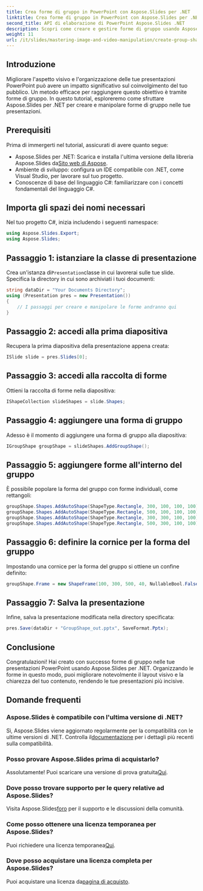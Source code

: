 ```yaml
---
title: Crea forme di gruppo in PowerPoint con Aspose.Slides per .NET
linktitle: Crea forme di gruppo in PowerPoint con Aspose.Slides per .NET
second_title: API di elaborazione di PowerPoint Aspose.Slides .NET
description: Scopri come creare e gestire forme di gruppo usando Aspose.Slides per .NET. Questa guida completa fornisce istruzioni chiare e dettagliate.
weight: 11
url: /it/slides/mastering-image-and-video-manipulation/create-group-shapes/
---
```

## Introduzione

Migliorare l'aspetto visivo e l'organizzazione delle tue presentazioni PowerPoint può avere un impatto significativo sul coinvolgimento del tuo pubblico. Un metodo efficace per raggiungere questo obiettivo è tramite forme di gruppo. In questo tutorial, esploreremo come sfruttare Aspose.Slides per .NET per creare e manipolare forme di gruppo nelle tue presentazioni.

## Prerequisiti

Prima di immergerti nel tutorial, assicurati di avere quanto segue:

-  Aspose.Slides per .NET: Scarica e installa l'ultima versione della libreria Aspose.Slides da[Sito web di Aspose](https://releases.aspose.com/slides/net/).
- Ambiente di sviluppo: configura un IDE compatibile con .NET, come Visual Studio, per lavorare sul tuo progetto.
- Conoscenze di base del linguaggio C#: familiarizzare con i concetti fondamentali del linguaggio C#.


## Importa gli spazi dei nomi necessari

Nel tuo progetto C#, inizia includendo i seguenti namespace:

```csharp
using Aspose.Slides.Export;
using Aspose.Slides;
```

## Passaggio 1: istanziare la classe di presentazione

 Crea un'istanza di`Presentation`classe in cui lavorerai sulle tue slide. Specifica la directory in cui sono archiviati i tuoi documenti:

```csharp
string dataDir = "Your Documents Directory";
using (Presentation pres = new Presentation())
{
    // I passaggi per creare e manipolare le forme andranno qui
}
```

## Passaggio 2: accedi alla prima diapositiva

Recupera la prima diapositiva della presentazione appena creata:

```csharp
ISlide slide = pres.Slides[0];
```

## Passaggio 3: accedi alla raccolta di forme

Ottieni la raccolta di forme nella diapositiva:

```csharp
IShapeCollection slideShapes = slide.Shapes;
```

## Passaggio 4: aggiungere una forma di gruppo

Adesso è il momento di aggiungere una forma di gruppo alla diapositiva:

```csharp
IGroupShape groupShape = slideShapes.AddGroupShape();
```

## Passaggio 5: aggiungere forme all'interno del gruppo

È possibile popolare la forma del gruppo con forme individuali, come rettangoli:

```csharp
groupShape.Shapes.AddAutoShape(ShapeType.Rectangle, 300, 100, 100, 100); // Forma 1
groupShape.Shapes.AddAutoShape(ShapeType.Rectangle, 500, 100, 100, 100); // Forma 2
groupShape.Shapes.AddAutoShape(ShapeType.Rectangle, 300, 300, 100, 100); // Forma 3
groupShape.Shapes.AddAutoShape(ShapeType.Rectangle, 500, 300, 100, 100); // Forma 4
```

## Passaggio 6: definire la cornice per la forma del gruppo

Impostando una cornice per la forma del gruppo si ottiene un confine definito:

```csharp
groupShape.Frame = new ShapeFrame(100, 300, 500, 40, NullableBool.False, NullableBool.False, 0);
```

## Passaggio 7: Salva la presentazione

Infine, salva la presentazione modificata nella directory specificata:

```csharp
pres.Save(dataDir + "GroupShape_out.pptx", SaveFormat.Pptx);
```

## Conclusione

Congratulazioni! Hai creato con successo forme di gruppo nelle tue presentazioni PowerPoint usando Aspose.Slides per .NET. Organizzando le forme in questo modo, puoi migliorare notevolmente il layout visivo e la chiarezza del tuo contenuto, rendendo le tue presentazioni più incisive.

## Domande frequenti

### Aspose.Slides è compatibile con l'ultima versione di .NET?

 Sì, Aspose.Slides viene aggiornato regolarmente per la compatibilità con le ultime versioni di .NET. Controlla il[documentazione](https://reference.aspose.com/slides/net/) per i dettagli più recenti sulla compatibilità.

### Posso provare Aspose.Slides prima di acquistarlo?

 Assolutamente! Puoi scaricare una versione di prova gratuita[Qui](https://releases.aspose.com/).

### Dove posso trovare supporto per le query relative ad Aspose.Slides?

 Visita Aspose.Slides[foro](https://forum.aspose.com/c/slides/11) per il supporto e le discussioni della comunità.

### Come posso ottenere una licenza temporanea per Aspose.Slides?

 Puoi richiedere una licenza temporanea[Qui](https://purchase.aspose.com/temporary-license/).

### Dove posso acquistare una licenza completa per Aspose.Slides?

 Puoi acquistare una licenza da[pagina di acquisto](https://purchase.aspose.com/buy).